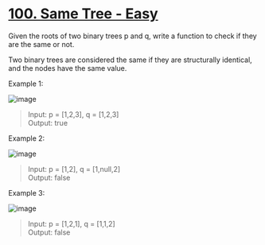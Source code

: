 # [100. Same Tree - Easy](https://leetcode.com/problems/same-tree/description/)

Given the roots of two binary trees p and q, write a function to check if they are the same or not.

Two binary trees are considered the same if they are structurally identical, and the nodes have the same value.

Example 1:

![image](https://assets.leetcode.com/uploads/2020/12/20/ex1.jpg)

> Input: p = [1,2,3], q = [1,2,3]  
> Output: true  

Example 2:

![image](https://assets.leetcode.com/uploads/2020/12/20/ex2.jpg)

> Input: p = [1,2], q = [1,null,2]  
> Output: false  

Example 3:

![image](https://assets.leetcode.com/uploads/2020/12/20/ex3.jpg)

> Input: p = [1,2,1], q = [1,1,2]  
> Output: false  
